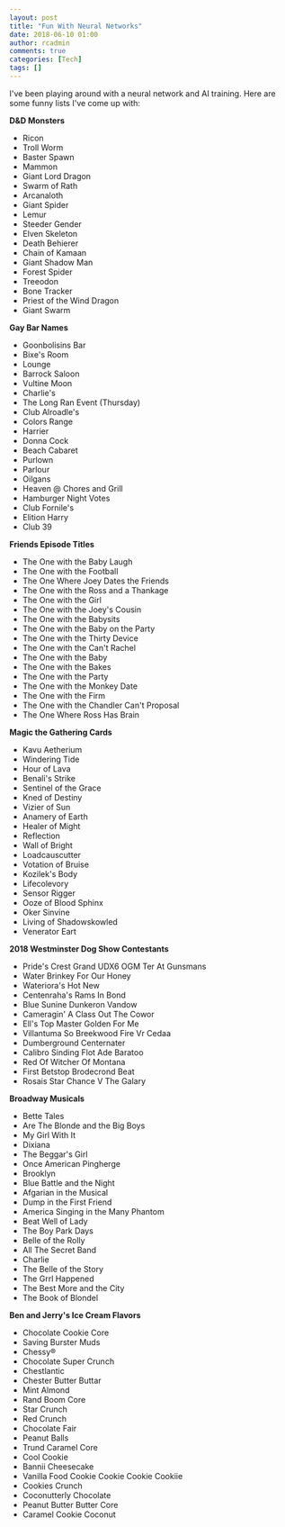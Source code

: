```yaml
---
layout: post
title: "Fun With Neural Networks"
date: 2018-06-10 01:00
author: rcadmin
comments: true
categories: [Tech]
tags: []
---
```

I've been playing around with a neural network and AI training. Here are some funny lists I've come up with:

**D&D Monsters**
- Ricon
- Troll Worm
- Baster Spawn
- Mammon
- Giant Lord Dragon
- Swarm of Rath
- Arcanaloth
- Giant Spider
- Lemur
- Steeder Gender
- Elven Skeleton
- Death Behierer
- Chain of Kamaan
- Giant Shadow Man
- Forest Spider
- Treeodon
- Bone Tracker
- Priest of the Wind Dragon
- Giant Swarm

**Gay Bar Names**
- Goonbolisins Bar
- Bixe's Room
- Lounge
- Barrock Saloon
- Vultine Moon
- Charlie's
- The Long Ran Event (Thursday)
- Club Alroadle's
- Colors Range
- Harrier
- Donna Cock
- Beach Cabaret
- Purlown
- Parlour
- Oilgans
- Heaven @ Chores and Grill
- Hamburger Night Votes
- Club Fornile's
- Elition Harry
- Club 39

**Friends Episode Titles**
- The One with the Baby Laugh
- The One with the Football
- The One Where Joey Dates the Friends
- The One with the Ross and a Thankage
- The One with the Girl
- The One with the Joey's Cousin
- The One with the Babysits
- The One with the Baby on the Party
- The One with the Thirty Device
- The One with the Can't Rachel
- The One with the Baby
- The One with the Bakes
- The One with the Party
- The One with the Monkey Date
- The One with the Firm
- The One with the Chandler Can't Proposal
- The One Where Ross Has Brain

**Magic the Gathering Cards**
- Kavu Aetherium
- Windering Tide
- Hour of Lava
- Benali's Strike
- Sentinel of the Grace
- Kned of Destiny
- Vizier of Sun
- Anamery of Earth
- Healer of Might
- Reflection
- Wall of Bright
- Loadcauscutter
- Votation of Bruise
- Kozilek's Body
- Lifecolevory
- Sensor Rigger
- Ooze of Blood Sphinx
- Oker Sinvine
- Living of Shadowskowled
- Venerator Eart

**2018 Westminster Dog Show Contestants**
- Pride's Crest Grand UDX6 OGM Ter At Gunsmans
- Water Brinkey For Our Honey
- Wateriora's Hot New
- Centenraha's Rams In Bond
- Blue Sunine Dunkeron Vandow
- Cameragin' A Class Out The Cowor
- Ell's Top Master Golden For Me
- Villantuma So Breekwood Fire Vr Cedaa
- Dumberground Centernater
- Calibro Sinding Flot Ade Baratoo
- Red Of Witcher Of Montana
- First Betstop Brodecrond Beat
- Rosais Star Chance V The Galary

**Broadway Musicals**
- Bette Tales
- Are The Blonde and the Big Boys
- My Girl With It
- Dixiana
- The Beggar's Girl
- Once American Pingherge
- Brooklyn
- Blue Battle and the Night
- Afgarian in the Musical
- Dump in the First Friend
- America Singing in the Many Phantom
- Beat Well of Lady
- The Boy Park Days
- Belle of the Rolly
- All The Secret Band
- Charlie
- The Belle of the Story
- The Grrl Happened
- The Best More and the City 
- The Book of Blondel

**Ben and Jerry's Ice Cream Flavors**
- Chocolate Cookie Core
- Saving Burster Muds
- Chessy®
- Chocolate Super Crunch
- Chestlantic
- Chester Butter Buttar
- Mint Almond
- Rand Boom Core
- Star Crunch
- Red Crunch
- Chocolate Fair
- Peanut Balls
- Trund Caramel Core
- Cool Cookie
- Bannii Cheesecake
- Vanilla Food Cookie Cookie Cookie Cookiie
- Cookies Crunch
- Coconutterly Chocolate
- Peanut Butter Butter Core
- Caramel Cookie Coconut